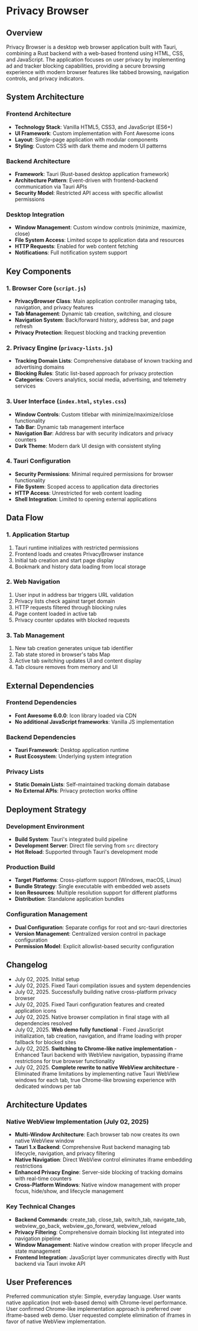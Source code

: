 # Privacy Browser

## Overview

Privacy Browser is a desktop web browser application built with Tauri, combining a Rust backend with a web-based frontend using HTML, CSS, and JavaScript. The application focuses on user privacy by implementing ad and tracker blocking capabilities, providing a secure browsing experience with modern browser features like tabbed browsing, navigation controls, and privacy indicators.

## System Architecture

### Frontend Architecture
- **Technology Stack**: Vanilla HTML5, CSS3, and JavaScript (ES6+)
- **UI Framework**: Custom implementation with Font Awesome icons
- **Layout**: Single-page application with modular components
- **Styling**: Custom CSS with dark theme and modern UI patterns

### Backend Architecture
- **Framework**: Tauri (Rust-based desktop application framework)
- **Architecture Pattern**: Event-driven with frontend-backend communication via Tauri APIs
- **Security Model**: Restricted API access with specific allowlist permissions

### Desktop Integration
- **Window Management**: Custom window controls (minimize, maximize, close)
- **File System Access**: Limited scope to application data and resources
- **HTTP Requests**: Enabled for web content fetching
- **Notifications**: Full notification system support

## Key Components

### 1. Browser Core (`script.js`)
- **PrivacyBrowser Class**: Main application controller managing tabs, navigation, and privacy features
- **Tab Management**: Dynamic tab creation, switching, and closure
- **Navigation System**: Back/forward history, address bar, and page refresh
- **Privacy Protection**: Request blocking and tracking prevention

### 2. Privacy Engine (`privacy-lists.js`)
- **Tracking Domain Lists**: Comprehensive database of known tracking and advertising domains
- **Blocking Rules**: Static list-based approach for privacy protection
- **Categories**: Covers analytics, social media, advertising, and telemetry services

### 3. User Interface (`index.html`, `styles.css`)
- **Window Controls**: Custom titlebar with minimize/maximize/close functionality
- **Tab Bar**: Dynamic tab management interface
- **Navigation Bar**: Address bar with security indicators and privacy counters
- **Dark Theme**: Modern dark UI design with consistent styling

### 4. Tauri Configuration
- **Security Permissions**: Minimal required permissions for browser functionality
- **File System**: Scoped access to application data directories
- **HTTP Access**: Unrestricted for web content loading
- **Shell Integration**: Limited to opening external applications

## Data Flow

### 1. Application Startup
1. Tauri runtime initializes with restricted permissions
2. Frontend loads and creates PrivacyBrowser instance
3. Initial tab creation and start page display
4. Bookmark and history data loading from local storage

### 2. Web Navigation
1. User input in address bar triggers URL validation
2. Privacy lists check against target domain
3. HTTP requests filtered through blocking rules
4. Page content loaded in active tab
5. Privacy counter updates with blocked requests

### 3. Tab Management
1. New tab creation generates unique tab identifier
2. Tab state stored in browser's tabs Map
3. Active tab switching updates UI and content display
4. Tab closure removes from memory and UI

## External Dependencies

### Frontend Dependencies
- **Font Awesome 6.0.0**: Icon library loaded via CDN
- **No additional JavaScript frameworks**: Vanilla JS implementation

### Backend Dependencies
- **Tauri Framework**: Desktop application runtime
- **Rust Ecosystem**: Underlying system integration

### Privacy Lists
- **Static Domain Lists**: Self-maintained tracking domain database
- **No External APIs**: Privacy protection works offline

## Deployment Strategy

### Development Environment
- **Build System**: Tauri's integrated build pipeline
- **Development Server**: Direct file serving from `src` directory
- **Hot Reload**: Supported through Tauri's development mode

### Production Build
- **Target Platforms**: Cross-platform support (Windows, macOS, Linux)
- **Bundle Strategy**: Single executable with embedded web assets
- **Icon Resources**: Multiple resolution support for different platforms
- **Distribution**: Standalone application bundles

### Configuration Management
- **Dual Configuration**: Separate configs for root and src-tauri directories
- **Version Management**: Centralized version control in package configuration
- **Permission Model**: Explicit allowlist-based security configuration

## Changelog
- July 02, 2025. Initial setup
- July 02, 2025. Fixed Tauri compilation issues and system dependencies
- July 02, 2025. Successfully building native cross-platform privacy browser
- July 02, 2025. Fixed Tauri configuration features and created application icons
- July 02, 2025. Native browser compilation in final stage with all dependencies resolved
- July 02, 2025. **Web demo fully functional** - Fixed JavaScript initialization, tab creation, navigation, and iframe loading with proper fallback for blocked sites
- July 02, 2025. **Switching to Chrome-like native implementation** - Enhanced Tauri backend with WebView navigation, bypassing iframe restrictions for true browser functionality
- July 02, 2025. **Complete rewrite to native WebView architecture** - Eliminated iframe limitations by implementing native Tauri WebView windows for each tab, true Chrome-like browsing experience with dedicated windows per tab

## Architecture Updates

### Native WebView Implementation (July 02, 2025)
- **Multi-Window Architecture**: Each browser tab now creates its own native WebView window
- **Tauri 1.x Backend**: Comprehensive Rust backend managing tab lifecycle, navigation, and privacy filtering  
- **Native Navigation**: Direct WebView control eliminates iframe embedding restrictions
- **Enhanced Privacy Engine**: Server-side blocking of tracking domains with real-time counters
- **Cross-Platform Windows**: Native window management with proper focus, hide/show, and lifecycle management

### Key Technical Changes
- **Backend Commands**: create_tab, close_tab, switch_tab, navigate_tab, webview_go_back, webview_go_forward, webview_reload
- **Privacy Filtering**: Comprehensive domain blocking list integrated into navigation pipeline
- **Window Management**: Native window creation with proper lifecycle and state management
- **Frontend Integration**: JavaScript layer communicates directly with Rust backend via Tauri invoke API

## User Preferences

Preferred communication style: Simple, everyday language.
User wants native application (not web-based demo) with Chrome-level performance.
User confirmed Chrome-like implementation approach is preferred over iframe-based web demo.
User requested complete elimination of iframes in favor of native WebView implementation.